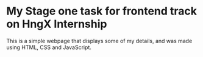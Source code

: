 # My Stage one task for frontend track on HngX Internship

This is a simple webpage that displays some of my details, and was made using HTML, CSS and JavaScript.
